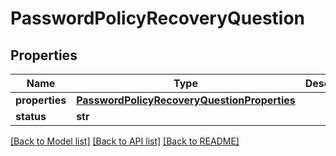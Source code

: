 # PasswordPolicyRecoveryQuestion

## Properties
Name | Type | Description | Notes
------------ | ------------- | ------------- | -------------
**properties** | [**PasswordPolicyRecoveryQuestionProperties**](PasswordPolicyRecoveryQuestionProperties.md) |  | [optional] 
**status** | **str** |  | [optional] 

[[Back to Model list]](../README.md#documentation-for-models) [[Back to API list]](../README.md#documentation-for-api-endpoints) [[Back to README]](../README.md)

